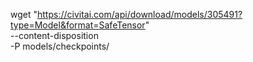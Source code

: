 wget "https://civitai.com/api/download/models/305491?type=Model&format=SafeTensor" \
  --content-disposition \
  -P models/checkpoints/